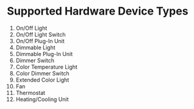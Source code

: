 # Supported Hardware Device Types
1. On/Off Light
2. On/Off Light Switch
3. On/Off Plug-In Unit
4. Dimmable Light
5. Dimmable Plug-In Unit
6. Dimmer Switch
7. Color Temperature Light
8. Color Dimmer Switch
9. Extended Color Light
10. Fan
11. Thermostat
12. Heating/Cooling Unit

